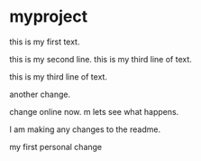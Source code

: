 
# myproject

<!-- badges: start -->
<!-- badges: end -->

this is my first text. 

this is my second line. this is my third line of text. 


this is my third line of text. 

another change.

change online now.
m
lets see what happens.

I am making any changes to the readme. 

my first personal change 
